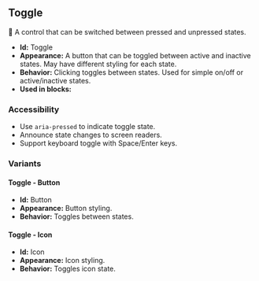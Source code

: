 ## Toggle
🔁 A control that can be switched between pressed and unpressed states.
- **Id:** Toggle
- **Appearance:** A button that can be toggled between active and inactive states. May have different styling for each state.
- **Behavior:** Clicking toggles between states. Used for simple on/off or active/inactive states.
- **Used in blocks:**
### Accessibility
- Use `aria-pressed` to indicate toggle state.
- Announce state changes to screen readers.
- Support keyboard toggle with Space/Enter keys.

### Variants
#### Toggle - **Button**
- **Id:** Button
- **Appearance:** Button styling.
- **Behavior:** Toggles between states.
#### Toggle - **Icon**
- **Id:** Icon
- **Appearance:** Icon styling.
- **Behavior:** Toggles icon state.
